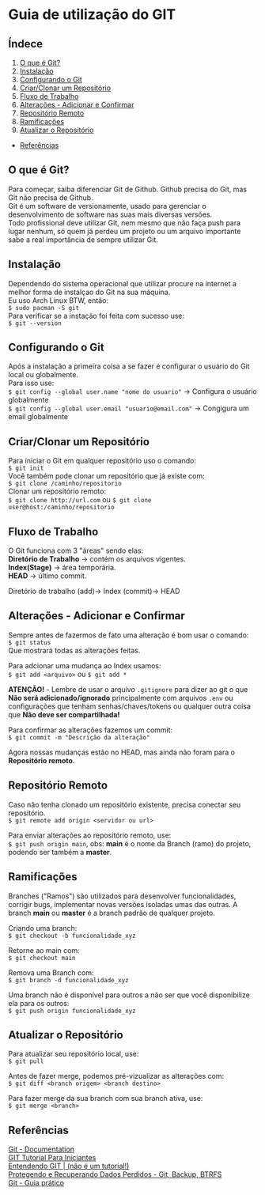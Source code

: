 # Guia de utilização do GIT

## Índece

1. [O que é Git?](#o-que-e-git)
2. [Instalação](#instalacao)
3. [Configurando o Git](#conf-git)
4. [Criar/Clonar um Repositório](#criar-clonar-repo)
5. [Fluxo de Trabalho](#fluxo-de-trabalho)
6. [Alterações - Adicionar e Confirmar](#add-commit)
7. [Repositório Remoto](#repo-remoto)
8. [Ramificações](#ramos)
9. [Atualizar o Repositório](#atualizar-repo)

- [Referências](#refe)

<div id="o-que-e-git" />

## O que é Git?

Para começar, saiba diferenciar Git de Github. Github precisa do Git, mas Git não precisa de Github.<br>
Git é um software de versionamente, usado para gerenciar o desenvolvimento de software nas suas mais diversas versões.<br>
Todo profissional deve utilizar Git, nem mesmo que não faça push para lugar nenhum, só quem já perdeu um projeto ou um arquivo importante sabe a real importância de sempre utilizar Git.

<div id="instalacao" />

## Instalação 

Dependendo do sistema operacional que utilizar procure na internet a melhor forma de instalçao do Git na sua máquina.<br>
Eu uso Arch Linux BTW, então:<br>
`$ sudo pacman -S git` <br>
Para verificar se a instação foi feita com sucesso use: <br>
`$ git --version`

<div id="conf-git" />

## Configurando o Git

Após a instalação a primeira coisa a se fazer é configurar o usuário do Git local ou globalmente.<br>
Para isso use: <br>
`$ git config --global user.name "nome do usuario"` -> Configura o usuário globalmente <br>
`$ git config --global user.email "usuario@email.com"` -> Congigura um email globalmente <br>

<div id="criar-clonar-repo" />

## Criar/Clonar um Repositório

Para iniciar o Git em qualquer repositório uso o comando: <br>
`$ git init` <br>
Você também pode clonar um repositório que já existe com: <br>
`$ git clone /caminho/repositorio` <br>
Clonar um repositório remoto: <br>
`$ git clone http://url.com` ou `$ git clone user@host:/caminho/repositorio` <br>

<div id="fluxo-trabalho"/>

## Fluxo de Trabalho

O Git funciona com 3 "áreas" sendo elas: <br>
**Diretório de Trabalho** -> contém os arquivos vigentes. <br>
**Index(Stage)** -> área temporária. <br>
**HEAD** -> último commit. <br>

Diretório de trabalho (add)-> Index (commit)-> HEAD

<div id="add-commit"/>

## Alterações - Adicionar e Confirmar

Sempre antes de fazermos de fato uma alteração é bom usar o comando: <br>
`$ git status` <br>
Que mostrará todas as alterações feitas. <br>

Para adcionar uma mudança ao Index usamos: <br>
`$ git add <arquivo>` ou `$ git add *`<br>

**ATENÇÃO!** - Lembre de usar o arquivo `.gitignore` para dizer ao git o que **Não será adicionado/ignorado** principalmente com arquivos `.env` ou configurações que tenham senhas/chaves/tokens ou qualquer outra coisa que **Não deve ser compartilhada!**<br>

Para confirmar as alterações fazemos um commit: <br>
`$ git commit -m "Descrição da alteração"` <br>

Agora nossas mudanças estão no HEAD, mas ainda não foram para o **Repositório remoto**. <br>

<div id="repo-remoto" />

## Repositório Remoto

Caso não tenha clonado um repositório existente, precisa conectar seu repositório. <br>
`$ git remote add origin <servidor ou url>` <br>

Para enviar alterações ao repositório remoto, use: <br>
`$ git push origin main`, obs: **main** é o nome da Branch (ramo) do projeto, podendo ser também a **master**. <br>

<div id="ramos" />

## Ramificações

Branches ("Ramos") são utilizados para desenvolver funcionalidades, corrigir bugs, implementar novas versões isoladas umas das outras. A branch **main** ou **master** é a branch padrão de qualquer projeto. <br>

Criando uma branch: <br>
`$ git checkout -b funcionalidade_xyz`<br>

Retorne ao main com: <br>
`$ git checkout main` <br>

Remova uma Branch com: <br>
`$ git branch -d funcionalidade_xyz`

Uma branch não é disponível para outros a não ser que você disponibilize ela para os outros: <br>
`$ git push origin funcionalidade_xyz` <br>

<div id="atualizar-repo" />

## Atualizar o Repositório

Para atualizar seu repositório local, use: <br>
`$ git pull` <br>

Antes de fazer merge, podemos pré-vizualizar as alterações com: <br>
`$ git diff <branch origem> <branch destino>`

Para fazer merge da sua branch com sua branch ativa, use: <br>
`$ git merge <branch>`

<div id="refe" />

## Referências

[Git - Documentation](https://git-scm.com/doc)<br>
[GIT Tutorial Para Iniciantes](https://www.hostinger.com.br/tutoriais/tutorial-do-git-basics-introducao)<br>
[Entendendo GIT | (não é um tutorial!)](https://youtu.be/6Czd1Yetaac?si=NVYGp4dz8LCFuDX1)<br>
[Protegendo e Recuperando Dados Perdidos - Git, Backup, BTRFS](https://youtu.be/yfEhz9poqW8?si=ixbhgXMLlS6o8HM0)<br>
[Git - Guia prático](https://rogerdudler.github.io/git-guide/index.pt_BR.html)<br>
